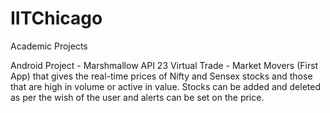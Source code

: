 # IITChicago
Academic Projects

Android Project - Marshmallow API 23
Virtual Trade - Market Movers (First App) that gives the real-time prices of Nifty and Sensex stocks and those that are 
high in volume or active in value. Stocks can be added and deleted as per the wish of the user and alerts can be set on the price.
